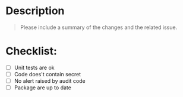 # Description

>Please include a summary of the changes and the related issue.


# Checklist:

- [ ] Unit tests are ok
- [ ] Code does't contain secret
- [ ] No alert raised by audit code
- [ ] Package are up to date
